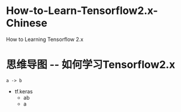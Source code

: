 # How-to-Learn-Tensorflow2.x-Chinese
How to Learning Tensorflow 2.x

# 思维导图 -- 如何学习Tensorflow2.x

```graph LR
a -> b

```

- tf.keras
  - ab
  - a

